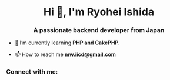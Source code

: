 <h1 align="center">Hi 👋, I'm Ryohei Ishida</h1>
<h3 align="center">A passionate backend developer from Japan</h3>

- 🌱 I’m currently learning **PHP and CakePHP.**

- 📫 How to reach me **mw.iicd@gmail.com**

<h3 align="left">Connect with me:</h3>
<p align="left">
</p>


